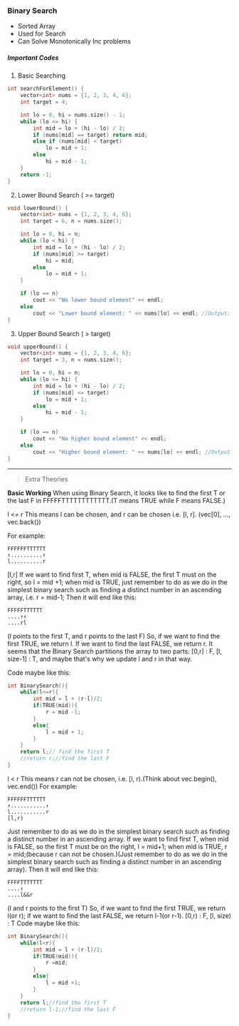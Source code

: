 ### Binary Search
* Sorted Array
* Used for Search
* Can Solve Monotonically Inc problems

##### Important Codes
1. Basic Searching
```cpp
int searchForElement() {
    vector<int> nums = {1, 2, 3, 4, 6};
    int target = 4;

    int lo = 0, hi = nums.size() - 1;
    while (lo <= hi) {
        int mid = lo + (hi - lo) / 2;
        if (nums[mid] == target) return mid;
        else if (nums[mid] < target)
            lo = mid + 1;
        else
            hi = mid - 1;
    }
    return -1;
}
```

2. Lower Bound Search ( >= target)
```cpp
void lowerBound() {
    vector<int> nums = {1, 2, 3, 4, 6};
    int target = 6, n = nums.size();

    int lo = 0, hi = n;
    while (lo < hi) {
        int mid = lo + (hi - lo) / 2;
        if (nums[mid] >= target)
            hi = mid;
        else
            lo = mid + 1;
    }

    if (lo == n)
        cout << "No lower bound element" << endl;
    else
        cout << "Lower bound element: " << nums[lo] << endl; //Output: 6
}
```

3. Upper Bound Search ( > target)
```cpp
void upperBound() {
    vector<int> nums = {1, 2, 3, 4, 6};
    int target = 3, n = nums.size();

    int lo = 0, hi = n;
    while (lo <= hi) {
        int mid = lo + (hi - lo) / 2;
        if (nums[mid] <= target)
            lo = mid + 1;
        else
            hi = mid - 1;
    }

    if (lo == n)
        cout << "No higher bound element" << endl;
    else
        cout << "Higher bound element: " << nums[lo] << endl; //Output: 4
}
```

----
> Extra Theories

**Basic Working**
When using Binary Search, it looks like to find the first T or the last F in FFFFFTTTTTTTTTTTT.(T means TRUE while F means FALSE.)

l <= r
This means l can be chosen, and r can be chosen i.e. [l, r]. (vec[0], ..., vec.back())

For example:
```
FFFFFFTTTTTT
↑..........↑
l..........r
```
[l,r]
If we want to find first T,
when mid is FALSE, the first T must on the right, so l = mid +1;
when mid is TRUE, just remember to do as we do in the simplest binary search such as finding a distinct number in an ascending array, i.e. r = mid-1;
Then it will end like this:
```
FFFFFTTTTTT
....↑↑
....rl
```
(l points to the first T, and r points to the last F)
So, if we want to find the first TRUE, we return l. If we want to find the last FALSE, we return r.
It seems that the Binary Search partitions the array to two parts:
[0,r] : F, [l, size-1] : T, and maybe that's why we update l and r in that way.

Code maybe like this:

```cpp
int BinarySearch(){
	while(l<=r){
		int mid = l + (r-l)/2;
		if(TRUE(mid)){
			r = mid -1;
		}
		else{
			l = mid + 1;
		}
	}
	return l;// find the first T
	//return r;//find the last F
}
```
l < r
This means r can not be chosen, i.e. [l, r).(Think about vec.begin(), vec.end())
For example:
```
FFFFFFTTTTTT
↑...........↑
l...........r
[l,r)
```
Just remember to do as we do in the simplest binary search such as finding a distinct number in an ascending array.
If we want to find first T,
when mid is FALSE, so the first T must be on the right, l = mid+1;
when mid is TRUE, r = mid;(because r can not be chosen.)(Just remember to do as we do in the simplest binary search such as finding a distinct number in an ascending array).
Then it will end like this:

```
FFFFTTTTTTT
....↑
....l&&r
```
(l and r points to the first T)
So, if we want to find the first TRUE, we return l(or r); if we want to find the last FALSE, we return l-1(or r-1).
[0,r) : F, [l, size) : T
Code maybe like this:

```cpp
int BinarySearch(){
    while(l<r){
        int mid = l + (r-l)/2;
        if(TRUE(mid)){
    		r =mid;
        }
        else{
        	l = mid +1;
        }
    }
    return l;//find the first T
	//return l-1;//find the last F
}
```

